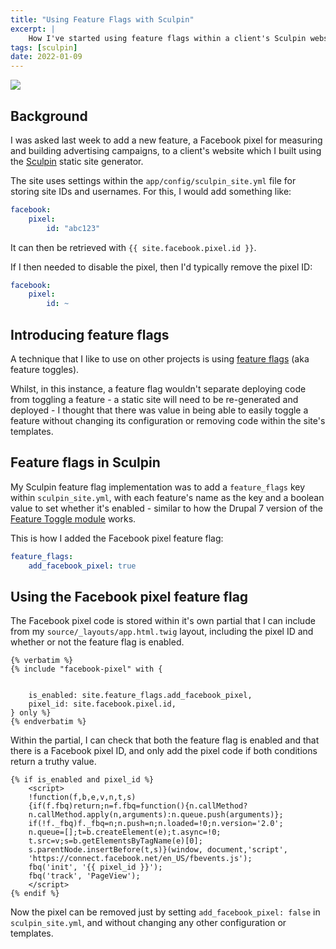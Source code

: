 ```yaml
---
title: "Using Feature Flags with Sculpin"
excerpt: |
    How I've started using feature flags within a client's Sculpin website.
tags: [sculpin]
date: 2022-01-09
---
```


<div class="flex justify-center">
  <img class="mb-4 h-auto w-[150px]" src="/images/sculpin-jackson.png" />
</div>

## Background

I was asked last week to add a new feature, a Facebook pixel for measuring and
building advertising campaigns, to a client's website which I built using the
[Sculpin](https://sculpin.io) static site generator.

The site uses settings within the `app/config/sculpin_site.yml` file for
storing site IDs and usernames. For this, I would add something like:

```yaml
facebook:
    pixel:
        id: "abc123"
```

It can then be retrieved with `{{ site.facebook.pixel.id }}`.

If I then needed to disable the pixel, then I'd typically remove the pixel
ID:

```yaml
facebook:
    pixel:
        id: ~
```

## Introducing feature flags

A technique that I like to use on other projects is using
[feature flags](https://www.atlassian.com/continuous-delivery/principles/feature-flags)
(aka feature toggles).

Whilst, in this instance, a feature flag wouldn't separate deploying code from
toggling a feature - a static site will need to be re-generated and deployed -
I thought that there was value in being able to easily toggle a feature without
changing its configuration or removing code within the site's templates.

## Feature flags in Sculpin

My Sculpin feature flag implementation was to add a `feature_flags` key within
`sculpin_site.yml`, with each feature's name as the key and a boolean value to
set whether it's enabled - similar to how the Drupal 7 version of the
[Feature Toggle module](https://www.drupal.org/project/feature_toggle) works.

This is how I added the Facebook pixel feature flag:

```yaml
feature_flags:
    add_facebook_pixel: true
```

## Using the Facebook pixel feature flag

The Facebook pixel code is stored within it's own partial that I can include
from my `source/_layouts/app.html.twig` layout, including the pixel ID and
whether or not the feature flag is enabled.

```twig
{% verbatim %}
{% include "facebook-pixel" with {


    is_enabled: site.feature_flags.add_facebook_pixel,
    pixel_id: site.facebook.pixel.id,
} only %}
{% endverbatim %}
```

Within the partial, I can check that both the feature flag is enabled and that
there is a Facebook pixel ID, and only add the pixel code if both conditions
return a truthy value.

```twig
{% if is_enabled and pixel_id %}
    <script>
    !function(f,b,e,v,n,t,s)
    {if(f.fbq)return;n=f.fbq=function(){n.callMethod?
    n.callMethod.apply(n,arguments):n.queue.push(arguments)};
    if(!f._fbq)f._fbq=n;n.push=n;n.loaded=!0;n.version='2.0';
    n.queue=[];t=b.createElement(e);t.async=!0;
    t.src=v;s=b.getElementsByTagName(e)[0];
    s.parentNode.insertBefore(t,s)}(window, document,'script',
    'https://connect.facebook.net/en_US/fbevents.js');
    fbq('init', '{{ pixel_id }}');
    fbq('track', 'PageView');
    </script>
{% endif %}
```

Now the pixel can be removed just by setting `add_facebook_pixel: false` in
`sculpin_site.yml`, and without changing any other configuration or templates.
